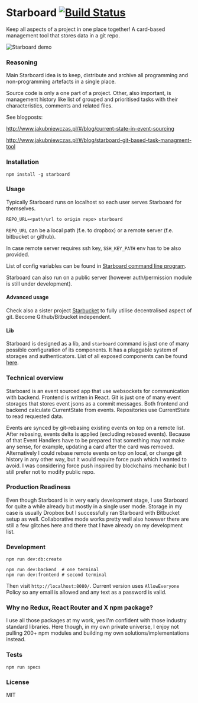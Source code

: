 Starboard [![Build Status](https://travis-ci.org/kubenstein/starboard.png?branch=master)](https://travis-ci.org/kubenstein/starboard)
=============

Keep all aspects of a project in one place together! A card-based management tool that stores data in a git repo.

![Starboard demo](https://raw.githubusercontent.com/kubenstein/starboard/master/starboard-demo.gif)

### Reasoning

Main Starboard idea is to keep, distribute and archive all programming and non-programming artefacts in a single place.

Source code is only a one part of a project. Other, also important, is management history like list of grouped and prioritised tasks with their characteristics, comments and related files.

See blogposts:

http://www.jakubniewczas.pl/#/blog/current-state-in-event-sourcing

http://www.jakubniewczas.pl/#/blog/starboard-git-based-task-managment-tool


### Installation

```
npm install -g starboard
```


### Usage

Typically Starboard runs on localhost so each user serves Starboard for themselves.

```
REPO_URL=<path/url to origin repo> starboard
```

`REPO_URL` can be a local path (f.e. to dropbox) or a remote server (f.e. bitbucket or github).

In case remote server requires ssh key, `SSH_KEY_PATH` env has to be also provided.

List of config variables can be found in [Starboard command line program](https://github.com/kubenstein/starboard/blob/master/bin/starboard).

Starboard can also run on a public server (however auth/permission module is still under development).

#### Advanced usage
Check also a sister project [Starbucket](https://github.com/kubenstein/starbucket) to fully utilise decentralised aspect of git. Become Github/Bitbucket independent.

#### Lib

Starboard is designed as a lib, and `starboard` command is just one of many possible configuration of its components. It has a pluggable system of storages and authenticators. List of all exposed components can be found [here](https://github.com/kubenstein/starboard/blob/master/src/lib.js).

### Technical overview
Starboard is an event sourced app that use websockets for communication with backend. Frontend is written in React. Git is just one of many event storages that stores event jsons as a commit messages. Both frontend and backend calculate CurrentState from events. Repositories use CurrentState to read requested data.

Events are synced by git-rebasing existing events on top on a remote list. After rebasing, events delta is applied (excluding rebased events). Because of that Event Handlers have to be prepared that something may not make any sense, for example, updating a card after the card was removed. Alternatively I could rebase remote events on top on local, or change git history in any other way, but it would require force push which I wanted to avoid. I was considering force push inspired by blockchains mechanic but I still prefer not to modify public repo.

### Production Readiness
Even though Starboard is in very early development stage, I use Starboard for quite a while already but mostly in a single user mode. Storage in my case is usually Dropbox but I successfully ran Starboard with Bitbucket setup as well. Collaborative mode works pretty well also however there are still a few glitches here and there that I have already on my development list.

### Development

```
npm run dev:db:create

npm run dev:backend  # one terminal
npm run dev:frontend # second terminal
```
Then visit `http://localhost:8080/`.
Current version uses `AllowEveryone` Policy so any email is allowed and any text as a password is valid.

### Why no Redux, React Router and X npm package?
I use all those packages at my work, yes I'm confident with those industry standard libraries. Here though, in my own private universe, I enjoy not pulling 200+ npm modules and building my own solutions/implementations instead.

### Tests

```
npm run specs
```

### License
MIT
